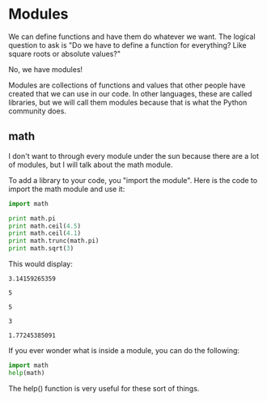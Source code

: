 # Modules

We can define functions and have them do whatever we want. The logical question to ask is "Do we have to define a function for everything? Like square roots or absolute values?"

No, we have modules!

Modules are collections of functions and values that other people have created that we can use in our code. In other languages, these are called libraries, but we will call them modules because that is what the Python community does.

## math

I don't want to through every module under the sun because there are a lot of modules, but I will talk about the math module.

To add a library to your code, you "import the module". Here is the code to import the math module and use it:

```python
import math

print math.pi
print math.ceil(4.5)
print math.ceil(4.1)
print math.trunc(math.pi)
print math.sqrt(3)

```
This would display:

`3.14159265359`

`5`

`5`

`3`

`1.77245385091`

If you ever wonder what is inside a module, you can do the following:

```python
import math
help(math)
```

The help() function is very useful for these sort of things.
